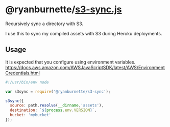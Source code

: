 # @ryanburnette/[s3-sync.js][1]

Recursively sync a directory with S3.

I use this to sync my compiled assets with S3 during Heroku deployments.

## Usage

It is expected that you configure using environment variables.
<https://docs.aws.amazon.com/AWSJavaScriptSDK/latest/AWS/EnvironmentCredentials.html>

```js
#!/usr/bin/env node

var s3sync = require('@ryanburnette/s3-sync');

s3sync({
  source: path.resolve(__dirname,'assets'),
  destination: `${process.env.VERSION}`,
  bucket: 'mybucket'
});
```

[1]: https://code.ryanburnette.com/ryanburnette/s3-sync.js
